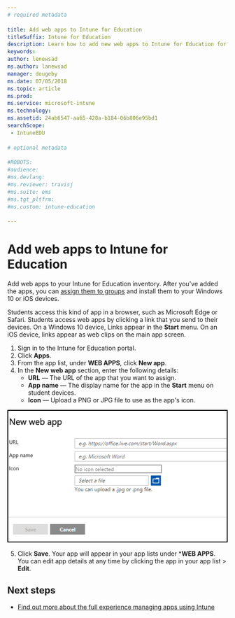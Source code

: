 ```yaml
---
# required metadata

title: Add web apps to Intune for Education
titleSuffix: Intune for Education
description: Learn how to add new web apps to Intune for Education for Windows 10 and iOS devices.
keywords:
author: lenewsad
ms.author: lanewsad
manager: dougeby
ms.date: 07/05/2018
ms.topic: article
ms.prod:
ms.service: microsoft-intune
ms.technology:
ms.assetid: 24ab6547-aa65-428a-b184-06b806e95bd1
searchScope:
 - IntuneEDU

# optional metadata

#ROBOTS:
#audience:
#ms.devlang:
#ms.reviewer: travisj
#ms.suite: ems
#ms.tgt_pltfrm:
#ms.custom: intune-education

---
```


# Add web apps to Intune for Education  

Add web apps to your Intune for Education inventory. After you've added the apps, you can [assign them to groups](install-apps.md) and install them to your Windows 10 or iOS devices.

Students access this kind of app in a browser, such as Microsoft Edge or Safari. Students access web apps by clicking a link that you send to their devices. On a Windows 10 device, Links appear in the **Start** menu. On an iOS device, links appear as web clips on the main app screen.

1. Sign in to the Intune for Education portal.
2. Click **Apps**.
3. From the app list, under **WEB APPS**, click **New app**.
4. In the **New web app** section, enter the following details:
   * **URL** — The URL of the app that you want to assign.
   * **App name** — The display name for the app in the **Start** menu on student devices.
   * **Icon** — Upload a PNG or JPG file to use as the app's icon.

  ![Add a new web app page, which prompts users for the information described in the procedure below.](./media/apps-001-add-webapp.png)

5. Click **Save**. Your app will appear in your app lists under ***WEB APPS**. You can edit app details at any time by clicking the app in your app list > **Edit**.
 

## Next steps

- [Find out more about the full experience managing apps using Intune](https://docs.microsoft.com/intune/deploy-use/add-apps)
